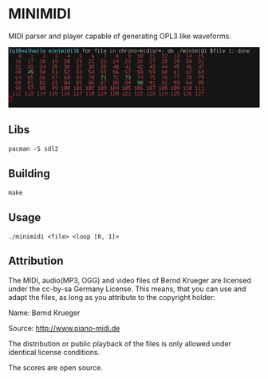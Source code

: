 # MINIMIDI

MIDI parser and player capable of generating OPL3 like waveforms.

![](image/screen.png)

## Libs

    pacman -S sdl2

## Building

    make

## Usage

    ./minimidi <file> <loop [0, 1]>

## Attribution

The MIDI, audio(MP3, OGG) and video files of Bernd Krueger are licensed under the cc-by-sa Germany License.
This means, that you can use and adapt the files, as long as you attribute to the copyright holder:

Name: Bernd Krueger

Source: http://www.piano-midi.de

The distribution or public playback of the files is only allowed under identical license conditions.

The scores are open source.
